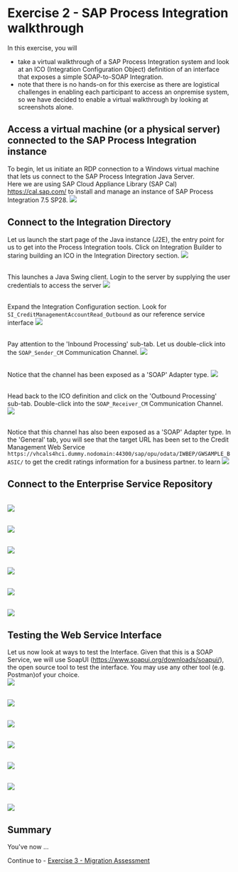 # Exercise 2 - SAP Process Integration walkthrough

In this exercise, you will

- take a virtual walkthrough of a SAP Process Integration system and look at an ICO (Integration Configuration Object) definition of an interface that exposes a simple SOAP-to-SOAP Integration.
- note that there is no hands-on for this exercise as there are logistical challenges in enabling each participant to access an onpremise system, so we have decided to enable a virtual walkthrough by looking at screenshots alone.

## Access a virtual machine (or a physical server) connected to the SAP Process Integration instance
To begin, let us initiate an RDP connection to a Windows virtual machine that lets us connect to the SAP Process Integration Java Server. <br> Here we are using SAP Cloud Appliance Library (SAP Cal) https://cal.sap.com/ to install and manage an instance of SAP Process Integration 7.5 SP28. 
![](/exercises/ex2/images/ex2_14.png)

## Connect to the Integration Directory
Let us launch the start page of the Java instance (J2E), the entry point for us to get into the Process Integration tools. Click on Integration Builder to staring building an ICO in the Integration Directory section.
![](/exercises/ex2/images/ex2_1.png)

<br> This launches a Java Swing client. Login to the server by supplying the user credentials to access the server
![](/exercises/ex2/images/ex2_2.png)

<br>Expand the Integration Configuration section. Look for `SI_CreditManagementAccountRead_Outbound` as our reference service interface 
![](/exercises/ex2/images/ex2_3.png)

<br>Pay attention to the 'Inbound Processing' sub-tab. Let us double-click into the `SOAP_Sender_CM` Communication Channel.
![](/exercises/ex2/images/ex2_4.png)

<br>Notice that the channel has been exposed as a 'SOAP' Adapter type.
![](/exercises/ex2/images/ex2_5.png)

<br>Head back to the ICO definition and click on the 'Outbound Processing' sub-tab. Double-click into the `SOAP_Receiver_CM` Communication Channel.
![](/exercises/ex2/images/ex2_6.png)

<br>Notice that this channel has also been exposed as a 'SOAP' Adapter type. In the 'General' tab, you will see that the target URL has been set to the Credit Management Web Service `https://vhcals4hci.dummy.nodomain:44300/sap/opu/odata/IWBEP/GWSAMPLE_BASIC/` to get the credit ratings information for a business partner. 
to learn 
![](/exercises/ex2/images/ex2_7.png)

## Connect to the Enterprise Service Repository

<br>![](/exercises/ex2/images/ex2_8.png)

<br>![](/exercises/ex2/images/ex2_9.png)

<br>![](/exercises/ex2/images/ex2_10.png)

<br>![](/exercises/ex2/images/ex2_11.png)

<br>![](/exercises/ex2/images/ex2_12.png)

<br>![](/exercises/ex2/images/ex2_13.png)

## Testing the Web Service Interface
Let us now look at ways to test the Interface. Given that this is a SOAP Service, we will use SoapUI (https://www.soapui.org/downloads/soapui/), the open source tool to test the interface. You may use any other tool (e.g. Postman)of your choice.
<br>![](/exercises/ex2/images/ex2_15.png)

<br>![](/exercises/ex2/images/ex2_16.png)

<br>![](/exercises/ex2/images/ex2_17.png)

<br>![](/exercises/ex2/images/ex2_18.png)

<br>![](/exercises/ex2/images/ex2_19.png)

<br>![](/exercises/ex2/images/ex2_20.png)

<br>![](/exercises/ex2/images/ex2_22.png)



## Summary

You've now ...

Continue to - [Exercise 3 - Migration Assessment](../ex3/README.md)

